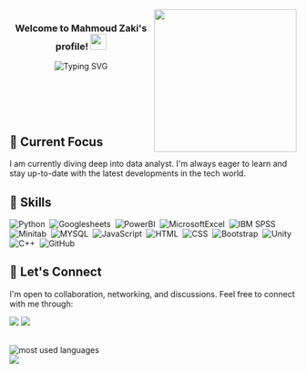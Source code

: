 

<img width="250" align="right" src="https://i.giphy.com/media/v1.Y2lkPTc5MGI3NjExMjBucGs4YWI1em15aHY3Z2EwNmp1dXpweGxxN3lpZnhpMmtnYjB5bCZlcD12MV9pbnRlcm5hbF9naWZfYnlfaWQmY3Q9Zw/HscDLzkO8EOTmgkhQP/giphy.gif">


<h3 align="center">
  Welcome to Mahmoud Zaki's profile!
   <img src="https://media.giphy.com/media/hvRJCLFzcasrR4ia7z/giphy.gif" width="28">
 </h3>

<p align="center">
  <img src="https://readme-typing-svg.herokuapp.com?font=Fira+Code&pause=1000&color=F7573F&center=true&vCenter=true&random=false&width=435&lines=data+analyst" alt="Typing SVG" />

</p> 

<br><br><br><br>


## 🌱 Current Focus

I am currently diving deep into data analyst. I'm always eager to learn and stay up-to-date with the latest developments in the tech world.




## 🔧 Skills
![Python](https://img.shields.io/badge/-Python%20-05122A?style=flat&logo=python)&nbsp;
![Googlesheets](https://img.shields.io/badge/-Googlesheets-05122A?style=flat&logo=Googlesheets)&nbsp;
![PowerBI](https://img.shields.io/badge/-PowerBI-05122A?style=flat&logo=PowerBI)&nbsp;
![MicrosoftExcel](https://img.shields.io/badge/-MicrosoftExcel-05122A?style=flat&logo=MicrosoftExcel)&nbsp;
![IBM SPSS](https://img.shields.io/badge/-IBMSPSS-05122A?style=flat&logo=IBMSPSS)&nbsp;
![Minitab](https://img.shields.io/badge/-Minitab-05122A?style=flat&logo=Minitab)&nbsp;
![MYSQL](https://img.shields.io/badge/-MYSQL-05122A?style=flat&logo=MYSQL)&nbsp;
![JavaScript](https://img.shields.io/badge/-JavaScript-05122A?style=flat&logo=javascript)&nbsp;
![HTML](https://img.shields.io/badge/-HTML-05122A?style=flat&logo=HTML5)&nbsp;
![CSS](https://img.shields.io/badge/-CSS-05122A?style=flat&logo=CSS3&logoColor=1572B6)&nbsp;
![Bootstrap](https://img.shields.io/badge/-Bootstrap-05122A?style=flat&logo=Bootstrap)&nbsp;
![Unity](https://img.shields.io/badge/-Unity-05122A?style=flat&logo=Unity)&nbsp;
![C++](https://img.shields.io/badge/-C++-05122A?style=flat&logo=C)&nbsp;
![GitHub](https://img.shields.io/badge/-GitHub-05122A?style=flat&logo=github)&nbsp;


## 🤝 Let's Connect

I'm open to collaboration, networking, and discussions. Feel free to connect with me through:

<a href="https://www.linkedin.com/in/mahmoud-zaki-2b8150243/" target="_blank"><img src="https://img.shields.io/badge/-Mahmoud%20Zaki-0077B5?style=for-the-badge&logo=Linkedin&logoColor=white"/></a>
<a href="https://t.me/mahmoud1zaki" target="_blank"><img src="https://img.shields.io/badge/-Mahmoud%20Zaki-0077B5?style=for-the-badge&logo=Telegram&logoColor=white"/></a>

<br>

<img align="left" src="https://github-readme-stats.vercel.app/api/top-langs?username=zekwoa&yshow_icons=true&locale=en&layout=compact&theme=radical" alt="most used languages" />
<br>
<a href="https://komarev.com/ghpvc/?username=&style=for-the-badge">
    <img src="https://komarev.com/ghpvc/?username=&style=for-the-badge">
</a>
